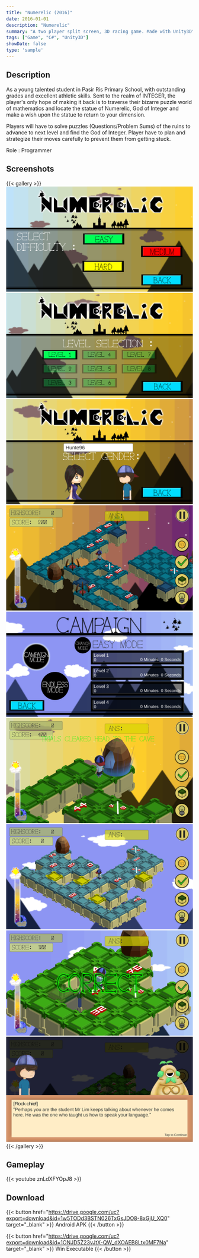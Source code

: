 ```yaml
---
title: "Numerelic (2016)"
date: 2016-01-01
description: "Numerelic"
summary: "A two player split screen, 3D racing game. Made with Unity3D"
tags: ["Game", "C#", "Unity3D"]
showDate: false
type: 'sample'
---
```


## Description

As a young talented student in Pasir Ris Primary School, with outstanding grades and excellent athletic skills. Sent to the realm of INTEGER, the player's only hope of making it back is to traverse their bizarre puzzle world of mathematics and locate the statue of Numerelic, God of Integer and make a wish upon the statue to return to your dimension.

Players will have to solve puzzles (Questions/Problem Sums) of the ruins to advance to next level and find the God of Integer. Player have to plan and strategize their moves carefully to prevent them from getting stuck.

Role : Programmer

## Screenshots

{{< gallery >}}
  <img src="gallery/1.png" class="grid-w50" />
  <img src="gallery/2.png" class="grid-w50" />
  <img src="gallery/3.png" class="grid-w50" />
  <img src="gallery/4.png" class="grid-w50" />
  <img src="gallery/5.png" class="grid-w50" />
  <img src="gallery/6.png" class="grid-w50" />
  <img src="gallery/7.png" class="grid-w50" />
  <img src="gallery/8.png" class="grid-w50" />
  <img src="gallery/9.png" class="grid-w50" />
{{< /gallery >}}

## Gameplay

{{< youtube znLdXFYOpJ8 >}}

## Download

{{< button href="https://drive.google.com/uc?export=download&id=1w5TODd3BSTN026TxGsJDO8-8xGjU_XQ0" target="_blank" >}}
Android APK
{{< /button >}}
 
<snap></snap>

{{< button href="https://drive.google.com/uc?export=download&id=1ONJD5Z23vJtX-QW_dXOAEB8Ltx0MF7Na" target="_blank" >}}
Win Executable
{{< /button >}}
